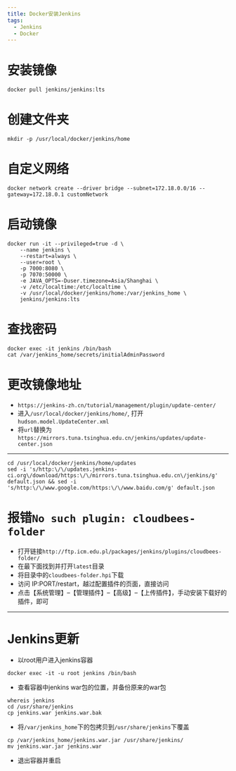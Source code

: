 ```yaml
---
title: Docker安装Jenkins
tags:
  - Jenkins
  - Docker
---
```


# 安装镜像
~~~shell
docker pull jenkins/jenkins:lts
~~~

# 创建文件夹
~~~shell
mkdir -p /usr/local/docker/jenkins/home
~~~

# 自定义网络
~~~shell
docker network create --driver bridge --subnet=172.18.0.0/16 --gateway=172.18.0.1 customNetwork
~~~

# 启动镜像
~~~shell
docker run -it --privileged=true -d \
    --name jenkins \
    --restart=always \
    --user=root \
    -p 7000:8080 \
    -p 7070:50000 \
    -e JAVA_OPTS=-Duser.timezone=Asia/Shanghai \
    -v /etc/localtime:/etc/localtime \
    -v /usr/local/docker/jenkins/home:/var/jenkins_home \
    jenkins/jenkins:lts
~~~

# 查找密码
~~~shell
docker exec -it jenkins /bin/bash
cat /var/jenkins_home/secrets/initialAdminPassword
~~~

# 更改镜像地址
* `https://jenkins-zh.cn/tutorial/management/plugin/update-center/`
* 进入`/usr/local/docker/jenkins/home/`, 打开`hudson.model.UpdateCenter.xml`
* 将`url`替换为`https://mirrors.tuna.tsinghua.edu.cn/jenkins/updates/update-center.json`
---
~~~shell
cd /usr/local/docker/jenkins/home/updates
sed -i 's/http:\/\/updates.jenkins-ci.org\/download/https:\/\/mirrors.tuna.tsinghua.edu.cn\/jenkins/g' default.json && sed -i 's/http:\/\/www.google.com/https:\/\/www.baidu.com/g' default.json
~~~

# 报错`No such plugin: cloudbees-folder`
* 打开链接`http://ftp.icm.edu.pl/packages/jenkins/plugins/cloudbees-folder/`
* 在最下面找到并打开`latest`目录
* 将目录中的`cloudbees-folder.hpi`下载
* 访问 IP:PORT/restart，越过配置插件的页面，直接访问
* 点击【系统管理】–【管理插件】–【高级】–【上传插件】，手动安装下载好的插件，即可

---
# Jenkins更新
* 以root用户进入jenkins容器
~~~shell
docker exec -it -u root jenkins /bin/bash
~~~
* 查看容器中jenkins war包的位置，并备份原来的war包
~~~shell
whereis jenkins
cd /usr/share/jenkins
cp jenkins.war jenkins.war.bak
~~~
* 将`/var/jenkins_home`下的包拷贝到`/usr/share/jenkins`下覆盖
~~~shell
cp /var/jenkins_home/jenkins.war.jar /usr/share/jenkins/
mv jenkins.war.jar jenkins.war
~~~
* 退出容器并重启
